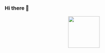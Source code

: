 ### Hi there 👋
<div id="header" align="center">
  <img src="[https://media.giphy.com/media/M9gbBd9nbDrOTu1Mqx/giphy.gif](https://media.giphy.com/media/v1.Y2lkPTc5MGI3NjExdnFlMTk4aXhscG5saHluZm5oZjkwdGQwZXE0bXI5anNmZGFiemFnMyZlcD12MV9pbnRlcm5hbF9naWZfYnlfaWQmY3Q9cw/EEy7Qip0YZ27PPtC7y/giphy.gif)" width="100"/>
</div>
<!--
**josephine-brtd/josephine-brtd** is a ✨ _special_ ✨ repository because its `README.md` (this file) appears on your GitHub profile.

Here are some ideas to get you started:

- 🔭 I’m currently working on ...
- 🌱 I’m currently learning ...
- 👯 I’m looking to collaborate on ...
- 🤔 I’m looking for help with ...
- 💬 Ask me about ...
- 📫 How to reach me: ...
- 😄 Pronouns: ...
- ⚡ Fun fact: ...
-->
